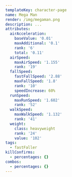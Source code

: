 ```yaml
---
templateKey: character-page
name: Mega Man
render: /img/megaman.png
description: ...
attributes:
  airAcceleration:
    baseValue: '0.01'
    maxAdditional: '0.1'
    rank: '6'
    total: '0.11'
  airSpeed:
    maxAirSpeed: '1.155'
    rank: '19'
  fallSpeed:
    fastFallSpeed: '2.88'
    maxFallSpeed: '1.8'
    rank: '10'
    speedIncrease: 60%
  runSpeed:
    maxRunSpeed: '1.602'
    rank: '52'
  walkSpeed:
    maxWalkSpeed: '1.132'
    rank: '41'
  weight:
    class: heavyweight
    rank: '24'
    value: '102'
tags:
  - fastFaller
killConfirms:
  - percentages: {}
combos:
  - percentages: {}
---
```


